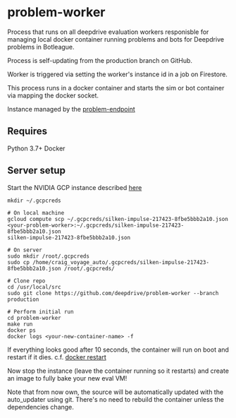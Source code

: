# problem-worker

Process that runs on all deepdrive evaluation workers responisble for managing local docker container running problems and bots for Deepdrive problems in Botleague.

Process is self-updating from the production branch on GitHub.

Worker is triggered via setting the worker's instance id in a job on Firestore.

This process runs in a docker container and starts the sim or bot container via mapping the docker socket.

Instance managed by the [problem-endpoint](https://github.com/deepdrive/problem-endpoint)


## Requires 

Python 3.7+
Docker

## Server setup

Start the NVIDIA GCP instance described [here](https://github.com/deepdrive/problem-endpoint/tree/229dec8a12663791c05b772cd65c2c5903c6d9eb/cloud_configs)

```
mkdir ~/.gcpcreds

# On local machine
gcloud compute scp ~/.gcpcreds/silken-impulse-217423-8fbe5bbb2a10.json <your-problem-worker>:~/.gcpcreds/silken-impulse-217423-8fbe5bbb2a10.json
silken-impulse-217423-8fbe5bbb2a10.json

# On server
sudo mkdir /root/.gcpcreds
sudo cp /home/craig_voyage_auto/.gcpcreds/silken-impulse-217423-8fbe5bbb2a10.json /root/.gcpcreds/

# Clone repo
cd /usr/local/src
sudo git clone https://github.com/deepdrive/problem-worker --branch production

# Perform initial run
cd problem-worker
make run
docker ps
docker logs <your-new-container-name> -f

```
If everything looks good after 10 seconds, the container will run on boot and 
restart if it dies.
c.f. [docker restart](https://docs.docker.com/engine/reference/run/#restart-policies---restart)

Now stop the instance (leave the container running so it restarts) 
and create an image to fully bake your new eval VM!


Note that from now own, the source will be automatically updated with the 
auto_updater using git. There's no need to rebuild the container unless the 
dependencies change.
